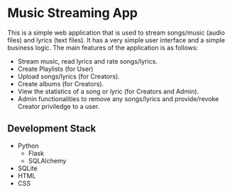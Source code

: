 # Music Streaming App

This is a simple web application that is used to stream songs/music (audio files) and lyrics (text files). It has a very simple user interface and a simple business logic.
The main features of the application is as follows:

* Stream music, read lyrics and rate songs/lyrics.
* Create Playlists (for User)
* Upload songs/lyrics (for Creators).
* Create albums (for Creators).
* View the statistics of a song or lyric (for Creators and Admin).
* Admin functionalities to remove any songs/lyrics and provide/revoke Creator priviledge to a user.

  

## Development Stack
* Python
  * Flask
  * SQLAlchemy
* SQLite
* HTML
* CSS

